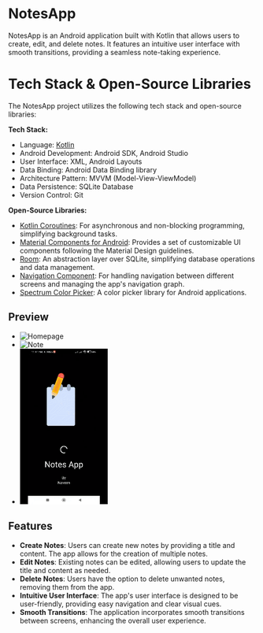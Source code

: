 # NotesApp

NotesApp is an Android application built with Kotlin that allows users to create, edit, and delete notes. It features an intuitive user interface with smooth transitions, providing a seamless note-taking experience.

# Tech Stack & Open-Source Libraries

The NotesApp project utilizes the following tech stack and open-source libraries:

**Tech Stack:**
- Language: [Kotlin](https://kotlinlang.org/)
- Android Development: Android SDK, Android Studio
- User Interface: XML, Android Layouts
- Data Binding: Android Data Binding library 
- Architecture Pattern: MVVM (Model-View-ViewModel)
- Data Persistence: SQLite Database
- Version Control: Git

**Open-Source Libraries:**
- [Kotlin Coroutines](https://developer.android.com/kotlin/coroutines): For asynchronous and non-blocking programming, simplifying background tasks.
- [Material Components for Android](https://github.com/material-components/material-components-android): Provides a set of customizable UI components following the Material Design guidelines.
- [Room](https://developer.android.com/training/data-storage/room): An abstraction layer over SQLite, simplifying database operations and data management.
- [Navigation Component](https://developer.android.com/guide/navigation): For handling navigation between different screens and managing the app's navigation graph.
- [Spectrum Color Picker](https://github.com/the-blue-alliance/spectrum): A color picker library for Android applications.


## Preview
- ![Homepage](https://drive.google.com/uc?export=view&id=16fH2nwpj6Q45Aeuu2vXTWTyeUKJLIBH2)
- ![Note](https://drive.google.com/uc?export=view&id=12BtXjpN4UNuDsAfyYuAMAqAtsBXfSiTa)
- ![](https://github.com/Naveen-Shah01/NotesApp/blob/master/video%20(1).gif)



## Features

- **Create Notes**: Users can create new notes by providing a title and content. The app allows for the creation of multiple notes.
- **Edit Notes**: Existing notes can be edited, allowing users to update the title and content as needed.
- **Delete Notes**: Users have the option to delete unwanted notes, removing them from the app.
- **Intuitive User Interface**: The app's user interface is designed to be user-friendly, providing easy navigation and clear visual cues.
- **Smooth Transitions**: The application incorporates smooth transitions between screens, enhancing the overall user experience.




